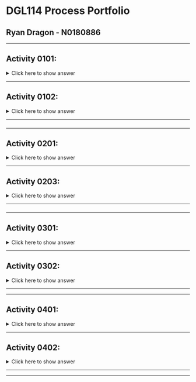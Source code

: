 # DGL114 Process Portfolio
## Ryan Dragon - N0180886
---
## **Activity 0101:**
<details>
 <summary>Click here to show answer</summary>

### **App Chosen:** *WorkHours*
Good Interface | Bad Interface
---------------------- | -----------------------
![Good Interface](https://github.com/n0180886/DGL114-Process-Portfolio/blob/main/images/good_interface.PNG?raw=true) | ![Bad Interface](https://github.com/n0180886/DGL114-Process-Portfolio/blob/main/images/bad_interface.PNG?raw=true)
 **Reason:** When entering in details regarding a specific job, the UI is easily read and can be used immediately without leaving anything unclear. Layout is simple, but effective. Everything that needs to be there is there. | **Reason:** As for navigation throughout the app, this is the home screen that you land on once the app has loaded. I believe the navigation could be larger and more contrasted to the screen to feel more 'tactile' to the user.
</details>

 ---
 ## **Activity 0102:**
 <details>
 <summary>Click here to show answer</summary>

 ### **What makes an app 'usable'?**
 > Nothing makes me as frustrated as when I download an app and I am immediately bombarded with ads. An app needs to be able to be utilized as intended without intrusive ads or popups, within reason if the app is free. The speed at which an app operates is a huge factor aswell. I want an app to run fast and efficiently, if an app is slow and not processing information at a reasonable speed it gives me the impression that the app was poorly developed.
 ### **What makes an app 'Intuitive'?**
 > I believe that an app could be described as 'intuitive' by not going too far outside of the general 'norms' surrounding application development. For example, most apps have a similar way to navigate the app (usually by a fixed footer or a side menu accessible by a hamburger menu). But when developers make their app more 'unique' or take a more unique approach, this can make the app much harder and more confusing to use.
### **List of 'usable' and 'intuitive' elements:**
 - Ease of navigation
 - Non-intrusive ads
 - Fast and responsive
 - Easy to read (not too busy)
 - High contrasting elements
</details>

---
###
---
## **Activity 0201:**
<details>
<summary>Click here to show answer</summary>

### **App Chosen:** *Snapchat*
---
### **Features:**
- android.hardware.audio.output
- android.hardware.audio.pro
- android.hardware.microphone
- android.hardware.camera
- android.hardware.camera.any
- android.hardware.camera.autofocus
- android.hardware.camera.external
- android.hardware.camera.flash
- android.hardware.camera.front
- android.hardware.fingerprint
- android.hardware.location
- android.hardware.location.gps
- android.hardware.location.network
- android.hardware.sensor.accelerometer
- android.hardware.sensor.gyroscope
- android.hardware.screen.portrait
- android.hardware.touchscreen
- android.hardware.touchscreen.multitouch
- android.hardware.wifi
- android.software.webview
- android.software.input_methods

---
### **Permissions:**
- Location Details
- Contact List
- Photos
- Microphone
- Camera
- Background App Refresh
- Cellular Data
- Siri & Search
 
</details>

 ---
## **Activity 0203:**
<details>
<summary>Click here to show answer</summary>
 
 ### **Article Chosen:** [The Color System](https://material.io/design/color/the-color-system.html#color-usage-and-palettes)
 ---
 ### **What did I learn from this article?**
 > By learning about the color system used by the android system, I will have a much greater potential to create apps that are visually appealing. Not only did it introduce me into the basics of how the color system works, it also showed me several tools that I can utilize in order to generate potential color palette options.
 
</details>

---
###
---
## **Activity 0301:**
<details>
<summary>Click here to show answer</summary>

## **App Chosen:** *Spotify*

### *List of views(activities)*
- Home
- Search
- Library

> Every other 'view' within the app is a menu/tab that is opened on top of the above views, and correspond directly to their parent view. For example, home has menus such as settings, recently played area, and suggested music. The search area is pretty obvious, and enables the user to search their database for more music to add into their library. The search area has no sub-menus except for the artist/playlists that come up after a search. And finally, the Library view has every menu/tab that corresponds with the user library; such as saved playlists, artists, albums, and podcasts.

 
</details>

 ---
## **Activity 0302:**
<details>
<summary>Click here to show answer</summary>

## **App Chosen:** *Spotify*

### *Events used:*
- onDrag()
- onTouch()

### *Events used but not discussed in ch3.1:*
> After searching the app, I was unable to have any events occur using other input events such as onLongClick(), onFocusChange(), onKey(), or onCreateSubtextMenu(). It appeared that the only inputs accepted on the spotify app are onTouch() and onDrag().
 
</details>

---
---

## **Activity 0401:**
<details>
<summary>Click here to show answer</summary>

 
</details>

 ---
## **Activity 0402:**
<details>
<summary>Click here to show answer</summary>


</details>

---
---